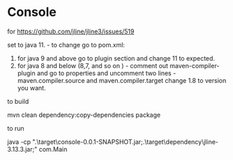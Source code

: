 # Console
for https://github.com/jline/jline3/issues/519


set to java 11. - to change go to pom.xml:
1) for java 9 and above go to plugin section and change 11 to expected.
2) for java 8 and below (8,7, and so on ) - comment out maven-compiler-plugin and
   go to properties and uncomment two lines - maven.compiler.source and maven.compiler.target
   change 1.8 to version you want.


to build


mvn clean dependency:copy-dependencies package


to run


java -cp ".\target\console-0.0.1-SNAPSHOT.jar;.\target\dependency\jline-3.13.3.jar;" com.Main
